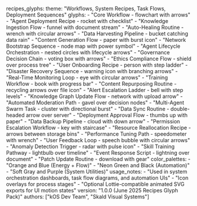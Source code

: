 recipes_glyphs:
  theme: "Workflows, System Recipes, Task Flows, Deployment Sequences"
  glyphs:
    - "Core Workflow - flowchart with arrows"
    - "Agent Deployment Recipe - rocket with checklist"
    - "Knowledge Ingestion Flow - funnel with document stream"
    - "Auto-Healing Routine - wrench with circular arrows"
    - "Data Harvesting Pipeline - bucket catching data rain"
    - "Content Generation Flow - paper with burst icon"
    - "Network Bootstrap Sequence - node map with power symbol"
    - "Agent Lifecycle Orchestration - nested circles with lifecycle arrows"
    - "Governance Decision Chain - voting box with arrows"
    - "Ethics Compliance Flow - shield over process tree"
    - "User Onboarding Recipe - person with step ladder"
    - "Disaster Recovery Sequence - warning icon with branching arrows"
    - "Real-Time Monitoring Loop - eye with circular arrows"
    - "Training Workflow - book with progress bar"
    - "Content Repurposing Routine - recycling arrows over file icon"
    - "Alert Escalation Ladder - bell with step levels"
    - "Knowledge Graph Update Flow - network with upload arrow"
    - "Automated Moderation Path - gavel over decision nodes"
    - "Multi-Agent Swarm Task - cluster with directional burst"
    - "Data Sync Routine - double-headed arrow over server"
    - "Deployment Approval Flow - thumbs up with paper"
    - "Data Backup Pipeline - cloud with down arrow"
    - "Permission Escalation Workflow - key with staircase"
    - "Resource Reallocation Recipe - arrows between storage bins"
    - "Performance Tuning Path - speedometer with wrench"
    - "User Feedback Loop - speech bubble with circular arrows"
    - "Anomaly Detection Trigger - radar with pulse icon"
    - "Skill Training Pathway - lightbulb over timeline"
    - "Event Response Script - lightning over document"
    - "Patch Update Routine - download with gear"
  color_palettes:
    - "Orange and Blue (Energy + Flow)"
    - "Neon Green and Black (Automation)"
    - "Soft Gray and Purple (System Utilities)"
  usage_notes:
    - "Used in system orchestration dashboards, task flow diagrams, and automation UIs"
    - "Icon overlays for process stages"
    - "Optional Lottie-compatible animated SVG exports for UI motion states"
  version: "1.0.0 (June 2025 Recipes Glyph Pack)"
  authors: ["kOS Dev Team", "Skald Visual Systems"]


